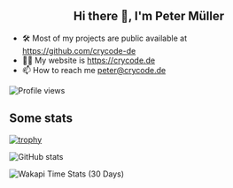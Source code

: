 <h2 align="center">Hi there 👋, I'm Peter Müller</h2>

- 🛠️ Most of my projects are public available at <https://github.com/crycode-de>
- 👨‍💻 My website is <https://crycode.de>
- 📫 How to reach me <peter@crycode.de>

![Profile views](https://komarev.com/ghpvc/?username=crycode-de&base=142&style=for-the-badge&color=81a1c1)

## Some stats

[![trophy](https://github-profile-trophy.vercel.app/?username=crycode-de&title=Stars,Followers,Commits,Repositories,MultipleLang,PullRequest,Experience,Issues&theme=nord&row=2&column=4&margin-w=10&margin-h=10)](https://github.com/ryo-ma/github-profile-trophy)

![GitHub stats](https://github-readme-stats.vercel.app/api?username=crycode-de&show_icons=true&theme=nord&layout=compact&include_all_commits=true)

![Wakapi Time Stats (30 Days)](https://github-readme-stats.vercel.app/api/wakatime?username=peter&api_domain=wakapi.crymg.de&custom_title=Wakapi%20Time%20Stats%20(last%2030%20Days)&theme=nord&layout=compact)
